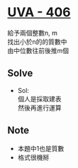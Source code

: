 # [UVA - 406](https://onlinejudge.org/index.php?problem=406)

給予兩個整數n, m  
找出小於n的的質數中  
由中位數往前後推m個

## Solve  

- Sol:  
個人是採取建表  
然後再進行運算

## Note

- 本題中1也是質數
- 格式很機掰
